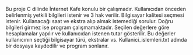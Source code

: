 Bu proje C dilinde İnternet Kafe konulu bir çalışmadır.
Kullanıcıdan önceden belirlenmiş yetkili bilgileri istenir ve 3 hak verilir.
Bilgisayar kalitesi seçmesi istenir.
Kullanacağı saat ve ekstra alıp almak istemediği sorulur.
Doğru bilgileri girmez ise program çalışmamaktadır.
Seçilen değerlere göre hesaplamalar yapılır ve kullanıcıdan istenen tutar gösterilir.
Bu değerler kullanıcının seçtiği bilgisayar türü, ekstralar vs. Kullanici_islemleri.txt adında bir dosyaya kaydedilir ve program sonlanır.
